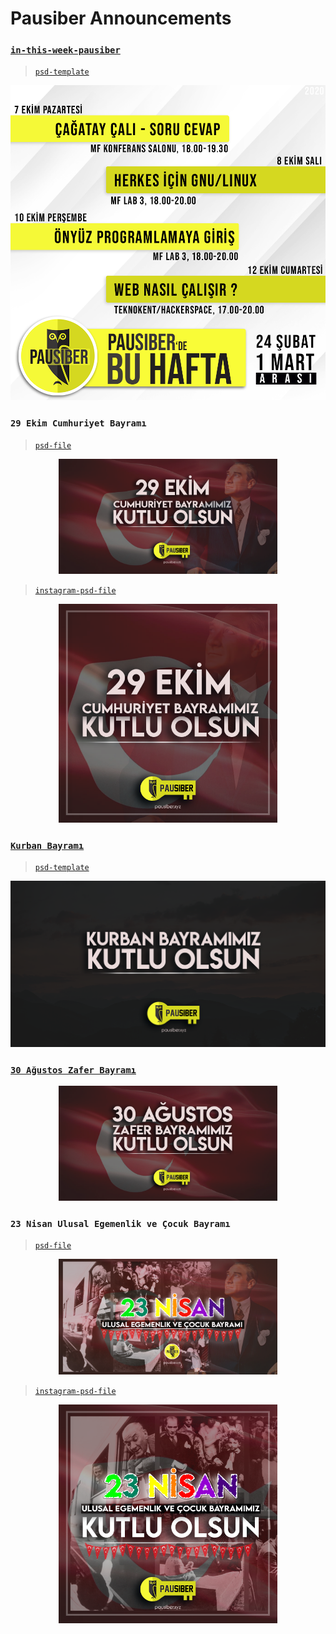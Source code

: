 # Pausiber Announcements 

### [`in-this-week-pausiber`](images/announcements/in-this-week-pausiber/in-this-week-pausiber-example.png)
> [`psd-template`](images/announcements/in-this-week-pausiber/in-this-week-pausiber.psd)

<p align="center">
	<img alt="in-this-week-pausiber" src="images/announcements/in-this-week-pausiber/in-this-week-pausiber-example.png" width="600">
</p>

### `29 Ekim Cumhuriyet Bayramı`

> [`psd-file`](images/announcements/holiday-announcements/29-ekim/29_ekim.psd)

<p align="center">
	<img alt="pausiber-logo" src="images/announcements/holiday-announcements/29-ekim/29_ekim.png" width="350">
</p>


> [`instagram-psd-file`](images/announcements/holiday-announcements/29-ekim/29-ekim-instagram.psd)

<p align="center">
	<img alt="pausiber-logo" src="images/announcements/holiday-announcements/29-ekim/29_ekim_instagram.png" width="350">
</p>

### [`Kurban Bayramı`](images/announcements/holiday-announcements/kurban/pausiber_kurban.png)
> [`psd-template`](images/announcements/holiday-announcements/kurban/pau_siber_kurban.psd)

<p align="center">
	<img alt="kurban" src="images/announcements/holiday-announcements/kurban/pausiber_kurban.png" width="600">
</p>

### [`30 Ağustos Zafer Bayramı`](images/announcements/holiday-announcements/30-agustos/30_agustos.png)

<p align="center">
	<img alt="30-agustos" src="images/announcements/holiday-announcements/30-agustos/30_agustos.png" width="350">
</p>

### `23 Nisan Ulusal Egemenlik ve Çocuk Bayramı`

> [`psd-file`](images/announcements/holiday-announcements/23-nisan/23-nisan-twitter.psd)

<p align="center">
	<img alt="23-nisan-twitter" src="images/announcements/holiday-announcements/23-nisan/23-nisan-twitter.png" width="350">
</p>


> [`instagram-psd-file`](images/announcements/holiday-announcements/23-nisan/23_nisan_insta.psd)

<p align="center">
	<img alt="23-nisan-instagram" src="images/announcements/holiday-announcements/23-nisan/23-nisan-insta.png" width="350">
</p>